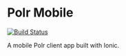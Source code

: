 # Polr Mobile
[![Build Status](https://travis-ci.org/Filiosoft/polr-mobile.svg?branch=master)](https://travis-ci.org/Filiosoft/polr-mobile)

A mobile Polr client app built with Ionic. 

